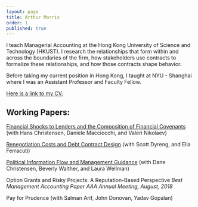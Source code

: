 ```yaml
---
layout: page
title: Arthur Morris
order: 1
published: true
---
```

I teach Managerial Accounting at the Hong Kong University of Science and Technology (HKUST). I research the relationships that form within and across the boundaries of the firm, how stakeholders use contracts to formalize these relationships, and how those contracts shape behavior.

Before taking my current position in Hong Kong, I taught at NYU - Shanghai where I was an Assistant Professor and Faculty Fellow.

[Here is a link to my CV.](https://github.com/ArthurHowardMorris/CV/blob/master/AM_CV.pdf)

## Working Papers:

[Financial Shocks to Lenders and the Composition of Financial Covenants](https://dx.doi.org/10.2139/ssrn.3079996)
(with Hans Christensen, Daniele Macciocchi, and Valeri Nikolaev)

[Renegotiation Costs and Debt Contract Design](https://dx.doi.org/10.2139/ssrn.2981069)
(with Scott Dyreng, and Elia Ferracuti)

[Political Information Flow and Management Guidance](https://dx.doi.org/10.2139/ssrn.3403763)
(with Dane Christensen, Beverly Walther, and Laura Wellman)

Option Grants and Risky Projects: A Reputation-Based Perspective 
_Best Management Accounting Paper AAA Annual Meeting, August, 2018_

Pay for Prudence
(with Salman Arif, John Donovan, Yadav Gopalan)